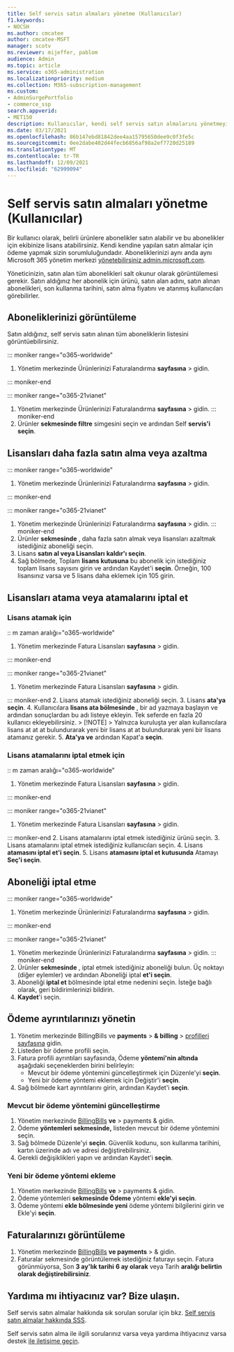 ```yaml
---
title: Self servis satın almaları yönetme (Kullanıcılar)
f1.keywords:
- NOCSH
ms.author: cmcatee
author: cmcatee-MSFT
manager: scotv
ms.reviewer: mijeffer, pablom
audience: Admin
ms.topic: article
ms.service: o365-administration
ms.localizationpriority: medium
ms.collection: M365-subscription-management
ms.custom:
- AdminSurgePortfolio
- commerce_ssp
search.appverid:
- MET150
description: Kullanıcılar, kendi self servis satın almalarını yönetmeyi öğrenebilir.
ms.date: 03/17/2021
ms.openlocfilehash: 86b147ebd81842dee4aa15795650dee9c0f3fe5c
ms.sourcegitcommit: 0ee2dabe402d44fecb6856af98a2ef7720d25189
ms.translationtype: MT
ms.contentlocale: tr-TR
ms.lasthandoff: 12/09/2021
ms.locfileid: "62999094"
---
```

# <a name="manage-self-service-purchases-users"></a>Self servis satın almaları yönetme (Kullanıcılar)

Bir kullanıcı olarak, belirli ürünlere abonelikler satın alabilir ve bu abonelikler için ekibinize lisans atabilirsiniz. Kendi kendine yapılan satın almalar için ödeme yapmak sizin sorumluluğundadır. Aboneliklerinizi aynı anda aynı Microsoft 365 yönetim merkezi <a href="https://go.microsoft.com/fwlink/p/?linkid=2024339" target="_blank">yönetebilirsiniz admin.microsoft.com</a>.

Yöneticinizin, satın alan tüm abonelikleri salt okunur olarak görüntülemesi gerekir. Satın aldığınız her abonelik için ürünü, satın alan adını, satın alınan abonelikleri, son kullanma tarihini, satın alma fiyatını ve atanmış kullanıcıları görebilirler.

## <a name="view-your-subscriptions"></a>Aboneliklerinizi görüntüleme

Satın aldığınız, self servis satın alınan tüm aboneliklerin listesini görüntüebilirsiniz.

::: moniker range="o365-worldwide"

1. Yönetim merkezinde Ürünlerinizi Faturalandırma **sayfasına** > gidin.<a href="https://go.microsoft.com/fwlink/p/?linkid=842054" target="_blank"></a>

::: moniker-end

::: moniker range="o365-21vianet"

1. Yönetim merkezinde Ürünlerinizi Faturalandırma **sayfasına** \> gidin.<a href="https://go.microsoft.com/fwlink/p/?linkid=850626" target="_blank"></a>
::: moniker-end
2. Ürünler **sekmesinde filtre** simgesini seçin ve ardından Self **servis'i seçin**.

## <a name="how-to-buy-more-or-reduce-licenses"></a>Lisansları daha fazla satın alma veya azaltma

::: moniker range="o365-worldwide"

1. Yönetim merkezinde Ürünlerinizi Faturalandırma **sayfasına** > gidin.<a href="https://go.microsoft.com/fwlink/p/?linkid=842054" target="_blank"></a>

::: moniker-end

::: moniker range="o365-21vianet"

1. Yönetim merkezinde Ürünlerinizi Faturalandırma **sayfasına** \> gidin.<a href="https://go.microsoft.com/fwlink/p/?linkid=850626" target="_blank"></a>
::: moniker-end
2. Ürünler **sekmesinde** , daha fazla satın almak veya lisansları azaltmak istediğiniz aboneliği seçin.
3. Lisans **satın al veya Lisansları** **kaldır'ı seçin**.
4. Sağ bölmede, Toplam **lisans kutusuna** bu abonelik için istediğiniz toplam lisans sayısını girin ve ardından Kaydet'i **seçin**. Örneğin, 100 lisansınız varsa ve 5 lisans daha eklemek için 105 girin.

## <a name="assign-or-unassign-licenses"></a>Lisansları atama veya atamalarını iptal et

### <a name="to-assign-licenses"></a>Lisans atamak için

:: m zaman aralığı="o365-worldwide"

1. Yönetim merkezinde Fatura Lisansları **sayfasına** \> gidin.<a href="https://go.microsoft.com/fwlink/p/?linkid=842264" target="_blank"></a>

::: moniker-end

::: moniker range="o365-21vianet"

 1. Yönetim merkezinde Fatura Lisansları **sayfasına** \> gidin.<a href="https://go.microsoft.com/fwlink/p/?linkid=850625" target="_blank"></a>

::: moniker-end
2. Lisans atamak istediğiniz aboneliği seçin.
3. Lisans **ata'ya seçin**.
4. Kullanıcılara **lisans ata bölmesinde** , bir ad yazmaya başlayın ve ardından sonuçlardan bu adı listeye ekleyin. Tek seferde en fazla 20 kullanıcı ekleyebilirsiniz.
    > [!NOTE]
    > Yalnızca kuruluşta yer alan kullanıcılara lisans at at at bulundurarak yeni bir lisans at at bulundurarak yeni bir lisans atamanız gerekir.
5. **Ata'ya ve** ardından Kapat'a **seçin**.

### <a name="to-unassign-licenses"></a>Lisans atamalarını iptal etmek için

:: m zaman aralığı="o365-worldwide"

1. Yönetim merkezinde Fatura Lisansları **sayfasına** \> gidin.<a href="https://go.microsoft.com/fwlink/p/?linkid=842264" target="_blank"></a>

::: moniker-end

::: moniker range="o365-21vianet"

 1. Yönetim merkezinde Fatura Lisansları **sayfasına** \> gidin.<a href="https://go.microsoft.com/fwlink/p/?linkid=850625" target="_blank"></a>

::: moniker-end
2. Lisans atamalarını iptal etmek istediğiniz ürünü seçin.
3. Lisans atamalarını iptal etmek istediğiniz kullanıcıları seçin.
4. Lisans **atamasını iptal et'i seçin**.
5. Lisans **atamasını iptal et kutusunda** Atamayı **Seç'i seçin**.

## <a name="cancel-a-subscription"></a>Aboneliği iptal etme

::: moniker range="o365-worldwide"

1. Yönetim merkezinde Ürünlerinizi Faturalandırma **sayfasına** > gidin.<a href="https://go.microsoft.com/fwlink/p/?linkid=842054" target="_blank"></a>

::: moniker-end

::: moniker range="o365-21vianet"

1. Yönetim merkezinde Ürünlerinizi Faturalandırma **sayfasına** \> gidin.<a href="https://go.microsoft.com/fwlink/p/?linkid=850626" target="_blank"></a>
::: moniker-end
2. Ürünler **sekmesinde** , iptal etmek istediğiniz aboneliği bulun. Üç noktayı (diğer eylemler) ve ardından Aboneliği iptal **et'i seçin**.
3. Aboneliği **iptal et** bölmesinde iptal etme nedenini seçin. İsteğe bağlı olarak, geri bildirimlerinizi bildirin.
4. **Kaydet**'i seçin.

## <a name="manage-your-payment-details"></a>Ödeme ayrıntılarınızı yönetin

1. Yönetim merkezinde BillingBills ve **payments** >  **& billing** >  <a href="https://go.microsoft.com/fwlink/p/?linkid=2103629" target="_blank">profilleri sayfasına</a> gidin.
2. Listeden bir ödeme profili seçin.
3. Fatura profili ayrıntıları sayfasında, Ödeme **yöntemi'nin altında** aşağıdaki seçeneklerden birini belirleyin:
    - Mevcut bir ödeme yöntemini güncelleştirmek için Düzenle'yi **seçin**.
    - Yeni bir ödeme yöntemi eklemek için Değiştir'i **seçin**.
4. Sağ bölmede kart ayrıntılarını girin, ardından Kaydet'i **seçin**.

### <a name="update-an-existing-payment-method"></a>Mevcut bir ödeme yöntemini güncelleştirme

1. Yönetim merkezinde <a href="https://go.microsoft.com/fwlink/p/?linkid=2102895" target="_blank">BillingBills</a> **ve** >  payments & gidin.
2. Ödeme **yöntemleri sekmesinde,** listeden mevcut bir ödeme yöntemini seçin.
3. Sağ bölmede Düzenle'yi **seçin**. Güvenlik kodunu, son kullanma tarihini, kartın üzerinde adı ve adresi değiştirebilirsiniz.
4. Gerekli değişiklikleri yapın ve ardından Kaydet'i **seçin**.

### <a name="add-a-new-payment-method"></a>Yeni bir ödeme yöntemi ekleme

1. Yönetim merkezinde <a href="https://go.microsoft.com/fwlink/p/?linkid=2102895" target="_blank">BillingBills</a> **ve** >  payments & gidin.
2. Ödeme yöntemleri **sekmesinde Ödeme** yöntemi **ekle'yi seçin**.
3. Ödeme yöntemi **ekle bölmesinde yeni** ödeme yöntemi bilgilerini girin ve Ekle'yi **seçin**.

## <a name="view-your-invoices"></a>Faturalarınızı görüntüleme

1. Yönetim merkezinde <a href="https://go.microsoft.com/fwlink/p/?linkid=2102895" target="_blank">BillingBills</a> **ve payments** >  & gidin.
2. Faturalar  sekmesinde görüntülemek istediğiniz faturayı seçin. Fatura görünmüyorsa, Son **3 ay'lık tarihi** **6 ay olarak** veya Tarih **aralığı belirtin olarak değiştirebilirsiniz**.

## <a name="need-help-contact-us"></a>Yardıma mı ihtiyacınız var? Bize ulaşın.

Self servis satın almalar hakkında sık sorulan sorular için bkz. [Self servis satın almalar hakkında SSS](self-service-purchase-faq.yml).

Self servis satın alma ile ilgili sorularınız varsa veya yardıma ihtiyacınız varsa destek [ile iletişime geçin](../../admin/get-help-support.md).
